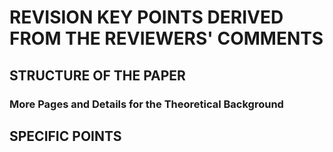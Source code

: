 # REVISION KEY POINTS DERIVED FROM THE REVIEWERS' COMMENTS

## STRUCTURE OF THE PAPER

### More Pages and Details for the Theoretical Background

## SPECIFIC POINTS